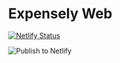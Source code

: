 # Expensely Web

[![Netlify Status](https://api.netlify.com/api/v1/badges/287f34fd-5437-46b7-880e-b85944a1a87e/deploy-status)](https://app.netlify.com/sites/web-expensely/deploys)

![Publish to Netlify](https://github.com/m-jovanovic/expensely-web/workflows/Publish%20to%20Netlify/badge.svg)
